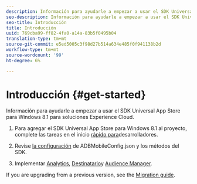 ```yaml
---
description: Información para ayudarle a empezar a usar el SDK Universal App Store para Windows 8.1 para soluciones Experience Cloud.
seo-description: Información para ayudarle a empezar a usar el SDK Universal App Store para Windows 8.1 para soluciones Experience Cloud.
seo-title: Introducción
title: Introducción
uuid: 769cba99-ff82-4fa0-a14a-83b5f0495b04
translation-type: tm+mt
source-git-commit: e5ed5005c3f98d27b514a634e485f0f941138b2d
workflow-type: tm+mt
source-wordcount: '99'
ht-degree: 6%

---
```



# Introducción {#get-started}

Información para ayudarle a empezar a usar el SDK Universal App Store para Windows 8.1 para soluciones Experience Cloud.

1. Para agregar el SDK Universal App Store para Windows 8.1 al proyecto, complete las tareas en el inicio [rápido para](/help/windows-appstore/c-getting-started/dev-qs.md)desarrolladores.

1. Revise [la configuración](/help/windows-appstore/c-configuration/c.json.md) de ADBMobileConfig.json y los métodos [](/help/windows-appstore/c-configuration/methods.md)del SDK.

1. Implementar [Analytics](/help/windows-appstore/analytics/analytics.md), [Destinatario](/help/windows-appstore/target/target-methods.md)y [Audience Manager](/help/windows-appstore/audiencemgmt/audience-manager-methods.md).

If you are upgrading from a previous version, see the [Migration guide](/help/windows-appstore/migration-v3.md).
